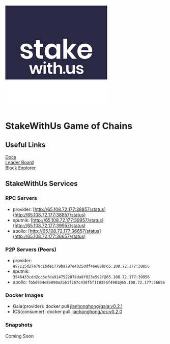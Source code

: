 ![StakeWithUs logo](swu.png)
# StakeWithUs Game of Chains
## Useful Links
[Docs](https://github.com/hyphacoop/ics-testnets/tree/main/game-of-chains-2022)  
[Leader Board](https://interchainsecurity.dev/game-of-chains-2022)  
[Block Explorer](https://provider-explorer.goc.earthball.xyz/)

## StakeWithUs Services
### RPC Servers
- provider: [http://65.108.72.177:38857/status](http://65.108.72.177:38857/status)  
- sputnik: [http://65.108.72.177:39957/status](http://65.108.72.177:39957/status)  
- apollo: [http://65.108.72.177:36657/status](http://65.108.72.177:36657/status) 

### P2P Servers (Peers)
- provider: `e97115d27a70c1bde1779ba797e40250df46e80b@65.108.72.177:38856`
- sputnik:  `3546433cdd2cc6efda9147522878da8f023e592f@65.108.72.177:39956`
- apollo:   `fb5d934e8e090a2b61f267c438f5f110356f4981@65.108.72.177:36656`

### Docker Images
- Gaia(provider): docker pull [jianhonghong/gaia:v0.2.1](jianhonghong/gaia:v0.2.1)
- ICS(consumer): docker pull [jianhonghong/ics:v0.2.0](jianhonghong/ics:v0.2.0)

### Snapshots
Coming Soon